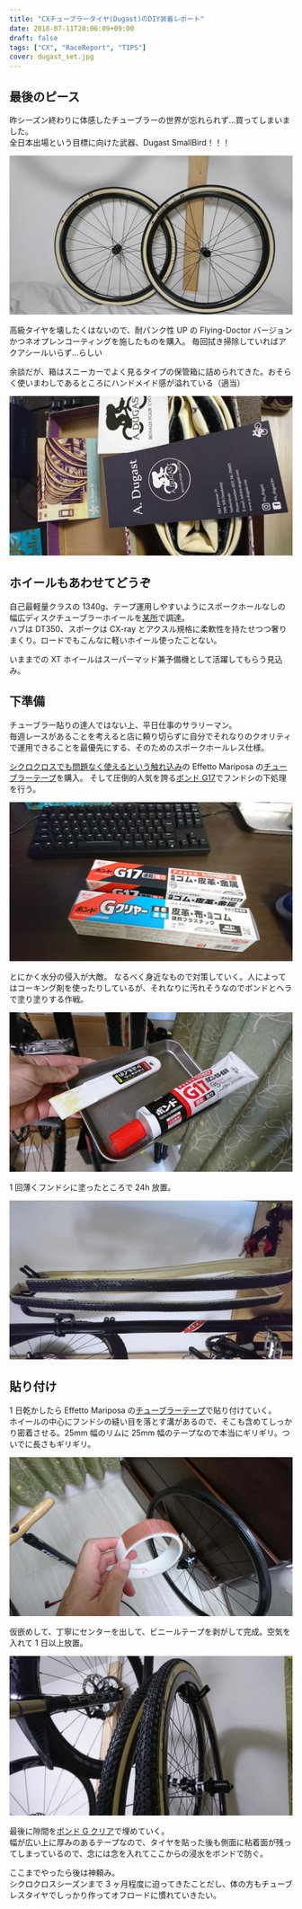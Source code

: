 ```yaml
---
title: "CXチューブラータイヤ(Dugast)のDIY装着レポート"
date: 2018-07-11T20:06:09+09:00
draft: false
tags: ["CX", "RaceReport", "TIPS"]
cover: dugast_set.jpg
---
```


## 最後のピース

昨シーズン終わりに体感したチューブラーの世界が忘れられず…買ってしまいました。\
全日本出場という目標に向けた武器、Dugast SmallBird！！！

![image](dugast_set.jpg)

高級タイヤを壊したくはないので、耐パンク性 UP の Flying-Doctor バージョンかつネオプレンコーティングを施したものを購入。
毎回拭き掃除していればアクアシールいらず…らしい

余談だが、箱はスニーカーでよく見るタイプの保管箱に詰められてきた。おそらく使いまわしであるところにハンドメイド感が溢れている（適当）

![image](dugast.jpg)

## ホイールもあわせてどうぞ

自己最軽量クラスの 1340g、テープ運用しやすいようにスポークホールなしの幅広ディスクチューブラーホイールを[某所](http://s.click.aliexpress.com/e/tBPPyd2)で調達。\
ハブは DT350、スポークは CX-ray とアクスル規格に柔軟性を持たせつつ奢りまくり。ロードでもこんなに軽いホイール使ったことない。

いままでの XT ホイールはスーパーマッド兼予備機として活躍してもらう見込み。

## 下準備

チューブラー貼りの達人ではない上、平日仕事のサラリーマン。\
毎週レースがあることを考えると店に頼り切らずに自分でそれなりのクオリティで運用できることを最優先にする、そのためのスポークホールレス仕様。

[シクロクロスでも問題なく使えるという触れ込み](https://www.cyclowired.jp/lifenews/node/191669)の Effetto Mariposa の[チューブラーテープ](https://amzn.to/2u8o89K)を購入。
そして圧倒的人気を誇る[ボンド G17](https://amzn.to/2JeDVs9)でフンドシの下処理を行う。

![image](bonds.jpg)

とにかく水分の侵入が大敵。
なるべく身近なもので対策していく。人によってはコーキング剤を使ったりしているが、それなりに汚れそうなのでボンドとヘラで塗り塗りする作戦。

![image](hera.jpg)

1 回薄くフンドシに塗ったところで 24h 放置。

![image](tyre_dry.jpg)

## 貼り付け

1 日乾かしたら Effetto Mariposa の[チューブラーテープ](https://amzn.to/2u8o89K)で貼り付けていく。\
ホイールの中心にフンドシの縫い目を落とす溝があるので、そこも含めてしっかり密着させる。25mm 幅のリムに 25mm 幅のテープなので本当にギリギリ。ついでに長さもギリギリ。

![image](tape_left.jpg)

仮嵌めして、丁寧にセンターを出して、ビニールテープを剥がして完成。空気を入れて 1 日以上放置。

![image](tyre_complete.jpg)

最後に隙間を[ボンド G クリア](https://amzn.to/2KQCPII)で埋めていく。\
幅が広い上に厚みのあるテープなので、タイヤを貼った後も側面に粘着面が残ってしまっているので、念には念を入れてここからの浸水をボンドで防ぐ。

ここまでやったら後は神頼み。\
シクロクロスシーズンまで 3 ヶ月程度に迫ってきたことだし、体の方もチューブレスタイヤでしっかり作ってオフロードに慣れていきたい。

<LinkBox isAmazonLink url="https://www.amazon.co.jp/dp/B000TGCY3Q/" />
